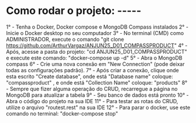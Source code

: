 # Como rodar o projeto: -----


1° - Tenha o Docker, Docker compose e MongoDB Compass instalados
2° - Inicie o Docker desktop no seu computador
3° - No terminal (CMD) como ADMINISTRADOR, execute o comando "git clone https://github.com/ArthurVargaz/ANJUN25_D01_COMPASSPRODUCT"
4° - Após, acesse a pasta do projeto: "cd ANJUN25_D01_COMPASSPRODUCT" e execute este comando: "docker-compose up -d"
5° - Abra o MongoDB compass
6° - Crie uma nova conexão em "New Connection" (pode deixar todas as configurações padrão).
7° - Após criar a conexão, clique onde esta escrito "Create database", onde está "Database name" coloque: "compassproduct" ,
e onde está "Collection Name" coloque: "products"
8° - Sempre que fizer alguma operação do CRUD, recarregue a página no MongoDB para atualizar a tabela
9° - Seu banco de dados está pronto
10° - Abra o código do projeto na sua IDE
11° - Para testar as rotas do CRUD, utilize o arquivo "routest.rest" na sua IDE
12° - Para parar o docker, use este comando no terminal: "docker-compose stop"

